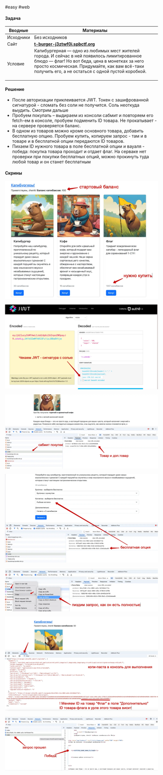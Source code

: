 #easy #web

#### Задача

| Вводные   | Материалы                                                                                                                                                                                                                                                     |
| --------- | ------------------------------------------------------------------------------------------------------------------------------------------------------------------------------------------------------------------------------------------------------------- |
| Исходники | Без исходников                                                                                                                                                                                                                                                |
| Сайт      | [**t-burger-j3ztwf0i.spbctf.org**](https://t-burger-j3ztwf0i.spbctf.org)                                                                                                                                                                                      |
| Условие   | Капибургерная — одно из любимых мест жителей города. И сейчас в ней появилось лимитированное блюдо — флаг! Но вот беда, цена в монетках за него просто космическая. Придумайте, как вам всё-таки получить его, а не остаться с одной пустой коробкой.<br><br> |

#### Решение
- После авторизации приклеивается JWT. Токен с зашифрованной сигнатурой - сломать без соли не получится. Соль неоткуда выудить. Смотрим дальше
- Пробуем покупать – выдираем из консоли сабмит и повторяем его fetch-ем в консоле, пробуем подменить ID товара. Не прокатывает - на сервере проверяется баланс.
- В одном из товаров можно кроме основного товара, добавить бесплатную опцию. Пробуем купить, копируем запрос - там и в товаре и в бесплатной опции передаются ID товаров. 
- Пихаем ID нужного товара в поле бесплатной опции и вауаля - победа: покупка товара проходит и отдает флаг. На серваке нет проверки при покупки бесплатных опций, можно прокинуть туда любой товар и он станет бесплатным


#### Скрины

![](./assets/image-11.webp)

![](./assets/image-12.webp)

![](./assets/image-13.webp)

![](./assets/image-14.webp)

![](./assets/image-15.webp)

![](./assets/image-16.webp)

![](./assets/image-17.webp)